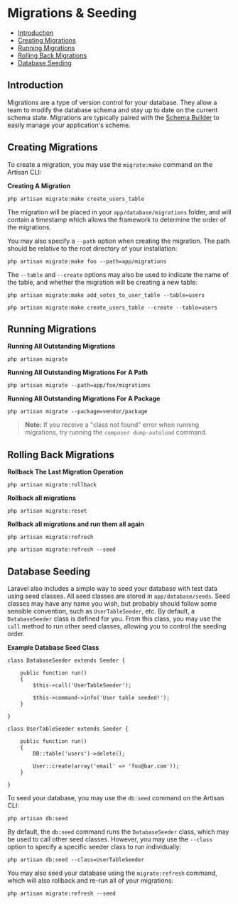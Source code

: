 # Migrations & Seeding

- [Introduction](#introduction)
- [Creating Migrations](#creating-migrations)
- [Running Migrations](#running-migrations)
- [Rolling Back Migrations](#rolling-back-migrations)
- [Database Seeding](#database-seeding)

<a name="introduction"></a>
## Introduction

Migrations are a type of version control for your database. They allow a team to modify the database schema and stay up to date on the current schema state. Migrations are typically paired with the [Schema Builder](/docs/schema) to easily manage your application's scheme.

<a name="creating-migrations"></a>
## Creating Migrations

To create a migration, you may use the `migrate:make` command on the Artisan CLI:

**Creating A Migration**

	php artisan migrate:make create_users_table

The migration will be placed in your `app/database/migrations` folder, and will contain a timestamp which allows the framework to determine the order of the migrations.

You may also specify a `--path` option when creating the migration. The path should be relative to the root directory of your installation:

	php artisan migrate:make foo --path=app/migrations

The `--table` and `--create` options may also be used to indicate the name of the table, and whether the migration will be creating a new table:

	php artisan migrate:make add_votes_to_user_table --table=users

	php artisan migrate:make create_users_table --create --table=users

<a name="running-migrations"></a>
## Running Migrations

**Running All Outstanding Migrations**

	php artisan migrate

**Running All Outstanding Migrations For A Path**

	php artisan migrate --path=app/foo/migrations

**Running All Outstanding Migrations For A Package**

	php artisan migrate --package=vendor/package

> **Note:** If you receive a "class not found" error when running migrations, try running the `composer dump-autoload` command.

<a name="rolling-back-migrations"></a>
## Rolling Back Migrations

**Rollback The Last Migration Operation**

	php artisan migrate:rollback

**Rollback all migrations**

	php artisan migrate:reset

**Rollback all migrations and run them all again**

	php artisan migrate:refresh

	php artisan migrate:refresh --seed

<a name="database-seeding"></a>
## Database Seeding

Laravel also includes a simple way to seed your database with test data using seed classes. All seed classes are stored in `app/database/seeds`. Seed classes may have any name you wish, but probably should follow some sensible convention, such as `UserTableSeeder`, etc. By default, a `DatabaseSeeder` class is defined for you. From this class, you may use the `call` method to run other seed classes, allowing you to control the seeding order.

**Example Database Seed Class**

	class DatabaseSeeder extends Seeder {

		public function run()
		{
			$this->call('UserTableSeeder');

			$this->command->info('User table seeded!');
		}

	}

	class UserTableSeeder extends Seeder {

		public function run()
		{
			DB::table('users')->delete();

			User::create(array('email' => 'foo@bar.com'));
		}

	}

To seed your database, you may use the `db:seed` command on the Artisan CLI:

	php artisan db:seed

By default, the `db:seed` command runs the `DatabaseSeeder` class, which may be used to call other seed classes. However, you may use the `--class` option to specify a specific seeder class to run individually:

	php artisan db:seed --class=UserTableSeeder

You may also seed your database using the `migrate:refresh` command, which will also rollback and re-run all of your migrations:

	php artisan migrate:refresh --seed
